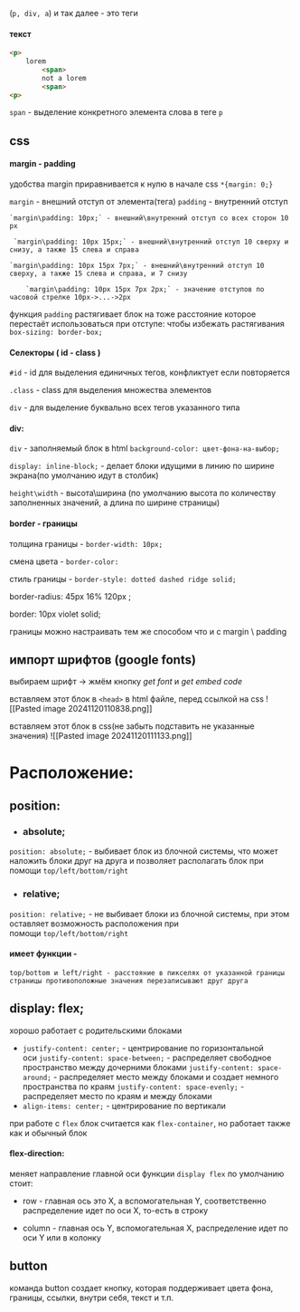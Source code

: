 (`p, div, a`) и так далее - это теги
#### текст


```html
<p> 
	lorem 
		<span>
		not a lorem
		<span> 
<p>   
```

`span` - выделение конкретного элемента слова в теге `p`



## css

#### margin - padding

 удобства margin приравнивается к нулю в начале css `*{margin: 0;}`

`margin` - внешний отступ от элемента(тега)
`padding` - внутренний отступ

	`margin\padding: 10px;` - внешний\внутренний отступ со всех сторон 10 px

	 `margin\padding: 10px 15px;` - внешний\внутренний отступ 10 сверху и снизу, а также 15 слева и справа
 
	`margin\padding: 10px 15px 7px;` - внешний\внутренний отступ 10 сверху, а также 15 слева и справа, и 7 снизу

		`margin\padding: 10px 15px 7px 2px;` - значение отступов по часовой стрелке 10px->...->2px 
	

функция ``padding`` растягивает блок на тоже расстояние которое перестаёт использоваться при отступе: 
	чтобы избежать растягивания `box-sizing: border-box;`

#### Селекторы ( id - class )
`#id` - id для выделения единичных тегов, конфликтует если повторяется

`.class` - class для выделения множества элементов 

`div` - для выделение буквально всех тегов указанного типа

#### div:
`div` - заполняемый блок в html
`background-color: цвет-фона-на-выбор;`

`display: inline-block;` - делает блоки идущими в линию по ширине экрана(по умолчанию идут в столбик)

`height\width` - высота\ширина (по умолчанию высота по количеству заполненных значений, а длина по ширине страницы)

#### border - границы

толщина границы - `border-width: 10px;`

смена цвета - `border-color:`

стиль границы - `border-style: dotted dashed ridge solid; `

border-radius: 45px 16% 120px ;

border: 10px violet solid;

границы можно настраивать тем же способом что и с margin \ padding
## импорт шрифтов (google fonts)

выбираем шрифт -> жмём кнопку *get font* и *get embed code* 

вставляем этот блок в `<head>` в html файле, перед ссылкой на css
![[Pasted image 20241120110838.png]]

вставляем этот блок в css(не забыть подставить не указанные значения)
![[Pasted image 20241120111133.png]]



# Расположение:


## position:

- ### absolute;


`position: absolute;` - выбивает блок из блочной системы, что может наложить блоки друг на друга и позволяет располагать блок при помощи `top/left/bottom/right`

- ### relative;

`position: relative;` - не выбивает блоки из блочной системы, при этом оставляет возможность расположения при помощи `top/left/bottom/right`

#### имеет функции -

```
top/bottom и left/right - расстояние в пикселях от указанной границы страницы противоположные значения перезаписывают друг друга
```

## display: flex;


хорошо работает с родительскими блоками


- `justify-content: center;` - центрирование по горизонтальной оси `justify-content: space-between;` - распределяет свободное пространство между дочерними блоками `justify-content: space-around;` - распределяет место между блоками и создает немного пространства по краям `justify-content: space-evenly;` - распределяет место по краям и между блоками
- `align-items: center;` - центрирование по вертикали

при работе с `flex` блок считается как `flex-container`, но работает также как и обычный блок

#### flex-direction:
меняет направление главной оси функции `display flex` по умолчанию стоит:

- row - главная ось это X, а вспомогательная Y, соответственно распределение идет по оси X, то-есть в строку
    
- column - главная ось Y, вспомогательная X, распределение идет по оси Y или в колонку
    

## button

команда button создает кнопку, которая поддерживает цвета фона, границы, ссылки, внутри себя, текст и т.п.

